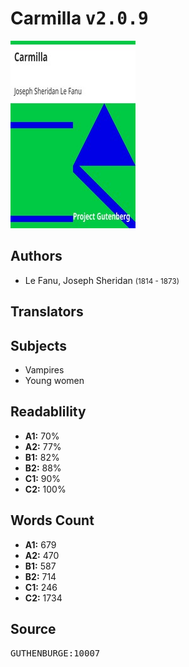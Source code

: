 # Carmilla <kbd>v2.0.9</kbd>

![](./cover.medium.jpg "")

## Authors


 - Le Fanu, Joseph Sheridan <small>(1814 - 1873)</small>

## Translators



## Subjects


 - Vampires
 - Young women

## Readablility


 - **A1:** 70%
 - **A2:** 77%
 - **B1:** 82%
 - **B2:** 88%
 - **C1:** 90%
 - **C2:** 100%

## Words Count


 - **A1:** 679
 - **A2:** 470
 - **B1:** 587
 - **B2:** 714
 - **C1:** 246
 - **C2:** 1734

## Source


<kbd>GUTHENBURGE:10007</kbd>
